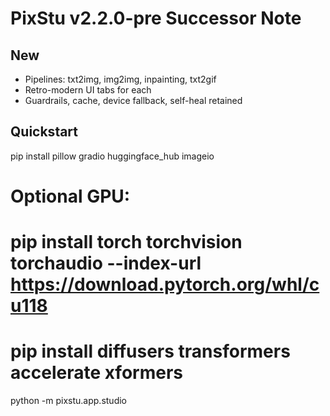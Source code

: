 # PixStu v2.2.0-pre Successor Note

## New
- Pipelines: txt2img, img2img, inpainting, txt2gif
- Retro-modern UI tabs for each
- Guardrails, cache, device fallback, self-heal retained

## Quickstart
pip install pillow gradio huggingface_hub imageio
# Optional GPU:
# pip install torch torchvision torchaudio --index-url https://download.pytorch.org/whl/cu118
# pip install diffusers transformers accelerate xformers

python -m pixstu.app.studio
